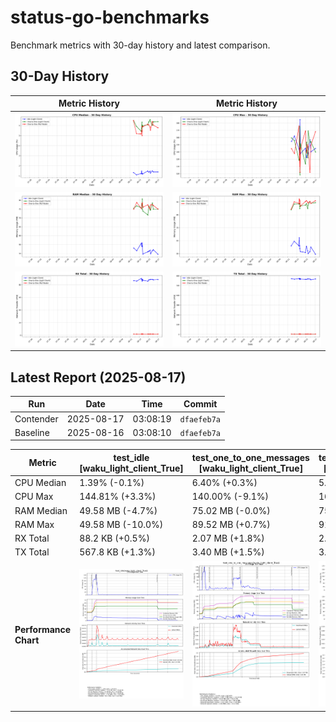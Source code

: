# status-go-benchmarks

Benchmark metrics with 30-day history and latest comparison.

## 30-Day History

| Metric History                                         | Metric History                                     |
|--------------------------------------------------------|----------------------------------------------------|
| ![cpu_median_history.png](docs/cpu_median_history.png) | ![cpu_max_history.png](docs/cpu_max_history.png)   |
| ![ram_median_history.png](docs/ram_median_history.png) | ![ram_max_history.png](docs/ram_max_history.png)   |
| ![rx_total_history.png](docs/rx_total_history.png)     | ![tx_total_history.png](docs/tx_total_history.png) |

## Latest Report (2025-08-17)

| Run       | Date       | Time     | Commit      |
|-----------|------------|----------|-------------|
| Contender | 2025-08-17 | 03:08:19 | `dfaefeb7a` |
| Baseline  | 2025-08-16 | 03:08:10 | `dfaefeb7a` |

| Metric                | test_idle<br>[waku_light_client_True]                                                                                            | test_one_to_one_messages<br>[waku_light_client_True]                                                                                                           | test_one_to_one_messages<br>[waku_light_client_False]                                                                                                            |
|-----------------------|----------------------------------------------------------------------------------------------------------------------------------|----------------------------------------------------------------------------------------------------------------------------------------------------------------|------------------------------------------------------------------------------------------------------------------------------------------------------------------|
| CPU Median            | 1.39% (-0.1%)                                                                                                                    | 6.40% (+0.3%)                                                                                                                                                  | 5.78% (-4.3%)                                                                                                                                                    |
| CPU Max               | 144.81% (+3.3%)                                                                                                                  | 140.00% (-9.1%)                                                                                                                                                | 168.10% (+12.6%)                                                                                                                                                 |
| RAM Median            | 49.58 MB (-4.7%)                                                                                                                 | 75.02 MB (-0.0%)                                                                                                                                               | 75.12 MB (-2.5%)                                                                                                                                                 |
| RAM Max               | 49.58 MB (-10.0%)                                                                                                                | 89.52 MB (+0.7%)                                                                                                                                               | 91.02 MB (+2.4%)                                                                                                                                                 |
| RX Total              | 88.2 KB (+0.5%)                                                                                                                  | 2.07 MB (+1.8%)                                                                                                                                                | 2.01 MB (+1.0%)                                                                                                                                                  |
| TX Total              | 567.8 KB (+1.3%)                                                                                                                 | 3.40 MB (+1.5%)                                                                                                                                                | 3.75 MB (-1.9%)                                                                                                                                                  |
| **Performance Chart** | ![test_idle[waku_light_client_True]](benchmarks/20250817T030819_dfaefeb7a/test_idle[waku_light_client_True]-20250817-030111.png) | ![test_one_to_one_messages[waku_light_client_True]](benchmarks/20250817T030819_dfaefeb7a/test_one_to_one_messages[waku_light_client_True]-20250817-030736.png) | ![test_one_to_one_messages[waku_light_client_False]](benchmarks/20250817T030819_dfaefeb7a/test_one_to_one_messages[waku_light_client_False]-20250817-030420.png) |
